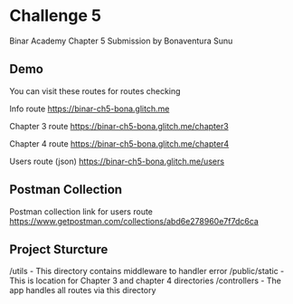 # Challenge 5

Binar Academy Chapter 5 Submission
by Bonaventura Sunu

## Demo
You can visit these routes for routes checking

Info route
https://binar-ch5-bona.glitch.me

Chapter 3 route
https://binar-ch5-bona.glitch.me/chapter3

Chapter 4 route
https://binar-ch5-bona.glitch.me/chapter4

Users route (json)
https://binar-ch5-bona.glitch.me/users

## Postman Collection

Postman collection link for users route 
https://www.getpostman.com/collections/abd6e278960e7f7dc6ca

## Project Sturcture
/utils - This directory contains middleware to handler error
/public/static - This is location for Chapter 3 and chapter 4 directories
/controllers - The app handles all routes via this directory
